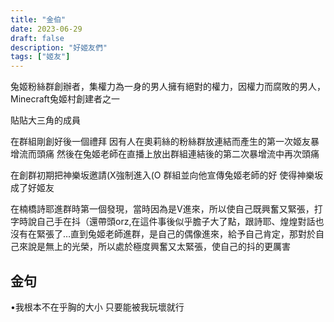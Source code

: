 ```yaml
---
title: "金伯"
date: 2023-06-29
draft: false
description: "好姬友們"
tags: ["姬友"]
---
```


兔姬粉絲群創辦者，集權力為一身的男人擁有絕對的權力，因權力而腐敗的男人，Minecraft兔姬村創建者之一

貼貼大三角的成員

在群組剛創好後一個禮拜 因有人在奧莉絲的粉絲群放連結而產生的第一次姬友暴增流而頭痛 然後在兔姬老師在直播上放出群組連結後的第二次暴增流中再次頭痛

在創群初期把神樂坂邀請(X強制進入(O 群組並向他宣傳兔姬老師的好 使得神樂坂成了好姬友

在楠橋詩耶進群時第一個發現，當時因為是V進來，所以使自己既興奮又緊張，打字時說自己手在抖（還帶頭orz,在這件事後似乎膽子大了點，跟詩耶、煌煌對話也沒有在緊張了…直到兔姬老師進群，是自己的偶像進來，給予自己肯定，那對於自己來說是無上的光榮，所以處於極度興奮又太緊張，使自己的抖的更厲害

## 金句
•我根本不在乎胸的大小 只要能被我玩壞就行